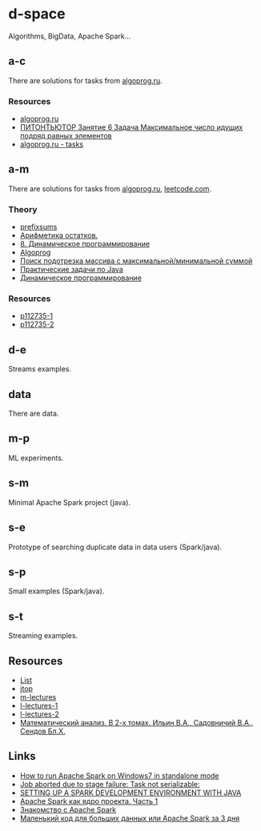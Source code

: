 # d-space
Algorithms, BigData, Apache Spark...

## a-c
There are solutions for tasks from [algoprog.ru](https://algoprog.ru/).

### Resources
* [algoprog.ru](https://algoprog.ru/)
* [ПИТОНТЬЮТОР Занятие 6 Задача Максимальное число идущих подряд равных элементов](https://www.youtube.com/watch?v=JKM6orcenhQ)
* [algoprog.ru - tasks](https://github.com/char16t/training)

## a-m
There are solutions for tasks from [algoprog.ru](https://algoprog.ru/), [leetcode.com](https://leetcode.com/).

### Theory
* [prefixsums](https://brestprog.by/topics/prefixsums/)
* [Арифметика остатков.](https://sis.khashaev.ru/2013/august/c-prime/BIwzyPBgU6Y/)
* [8. Динамическое программирование](https://notes.algoprog.ru/dynprog/index.html)
* [Algoprog](https://github.com/Gandja/Algoprog)
* [Поиск подотрезка массива с максимальной/минимальной суммой](https://e-maxx.ru/algo/maximum_average_segment)
* [Практические задачи по Java](https://vk.com/@devcolibri-java-practical-tasks)
* [Динамическое программирование](https://acm.khpnets.info/w/index.php?title=%D0%94%D0%B8%D0%BD%D0%B0%D0%BC%D0%B8%D1%87%D0%B5%D1%81%D0%BA%D0%BE%D0%B5_%D0%BF%D1%80%D0%BE%D0%B3%D1%80%D0%B0%D0%BC%D0%BC%D0%B8%D1%80%D0%BE%D0%B2%D0%B0%D0%BD%D0%B8%D0%B5#.D0.9C.D0.B0.D0.BA.D1.81.D0.B8.D0.BC.D0.B0.D0.BB.D1.8C.D0.BD.D1.8B.D0.B9_.D0.BF.D1.83.D1.82.D1.8C_.D0.B2_.D1.82.D0.B0.D0.B1.D0.BB.D0.B8.D1.86.D0.B5)

### Resources
* [p112735-1](https://www.cyberforum.ru/python-beginners/thread2485659.html)
* [p112735-2](https://www.cyberforum.ru/cpp-beginners/thread2485140.html)

## d-e
Streams examples.

## data
There are data.

## m-p
ML experiments.

## s-m
Minimal Apache Spark project (java).

## s-e
Prototype of searching duplicate data in data users (Spark/java).

## s-p
Small examples (Spark/java).

## s-t
Streaming examples.

## Resources
* [List](https://habr.com/ru/company/mailru/blog/350326/)
* [jtop](/d-space/a-m/src/main/java/m/d/a/m/p/docs/jtop/*)
* [m-lectures](https://habr.com/ru/company/mailru/blog/323696/)
* [l-lectures-1](https://www.lektorium.tv/course/22823)
* [l-lectures-2](https://www.lektorium.tv/course/22843)
* [Математический анализ. В 2-х томах. Ильин В.А., Садовничий В.А., Сендов Бл.Х.](http://alleng.org/d/math/math96.htm)

## Links
* [How to run Apache Spark on Windows7 in standalone mode](http://nishutayaltech.blogspot.ru/2015/04/how-to-run-apache-spark-on-windows7-in.html)
* [Job aborted due to stage failure: Task not serializable:](https://databricks.gitbooks.io/databricks-spark-knowledge-base/content/troubleshooting/javaionotserializableexception.html)
* [SETTING UP A SPARK DEVELOPMENT ENVIRONMENT WITH JAVA](https://hortonworks.com/hadoop-tutorial/setting-spark-development-environment-java/)
* [Apache Spark как ядро проекта. Часть 1](https://habrahabr.ru/post/271375/)
* [Знакомство с Apache Spark](https://habrahabr.ru/company/piter/blog/276675/)
* [Маленький код для больших данных или Apache Spark за 3 дня](https://habrahabr.ru/post/316088/)
